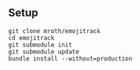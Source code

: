 ## Setup

    git clone mroth/emojitrack
    cd emojitrack
    git submodule init
    git submodule update
    bundle install --without=production

